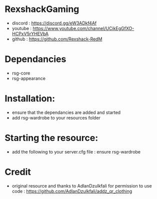 # RexshackGaming
- discord : https://discord.gg/eW3ADkf4Af
- youtube : https://www.youtube.com/channel/UCikEgGfXO-HCPxV5rYHEVbA
- github : https://github.com/Rexshack-RedM

# Dependancies
- rsg-core
- rsg-appearance

# Installation:
- ensure that the dependancies are added and started
- add rsg-wardrobe to your resources folder

# Starting the resource:
- add the following to your server.cfg file : ensure rsg-wardrobe

# Credit
- original resource and thanks to AdlanDzulkfali for permission to use code : https://github.com/AdlanDzulkfali/addz_qr_clothing
